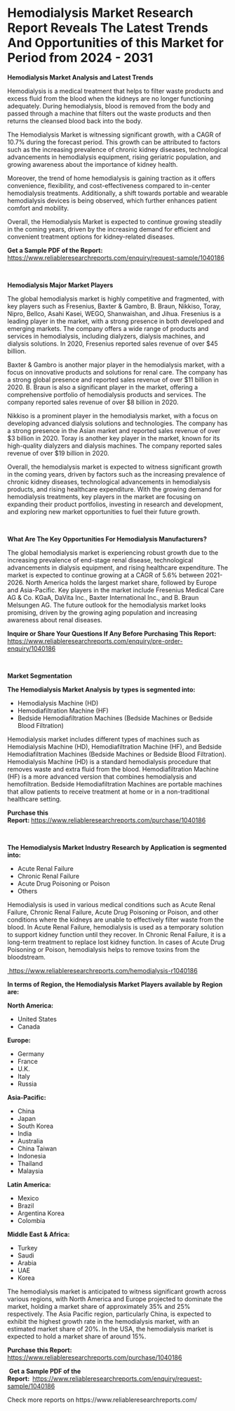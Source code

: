 <p><h1>Hemodialysis Market Research Report Reveals The Latest Trends And Opportunities of this Market for Period from 2024 - 2031</h1></p><p><strong>Hemodialysis Market Analysis and Latest Trends</strong></p>
<p><p>Hemodialysis is a medical treatment that helps to filter waste products and excess fluid from the blood when the kidneys are no longer functioning adequately. During hemodialysis, blood is removed from the body and passed through a machine that filters out the waste products and then returns the cleansed blood back into the body.</p><p>The Hemodialysis Market is witnessing significant growth, with a CAGR of 10.7% during the forecast period. This growth can be attributed to factors such as the increasing prevalence of chronic kidney diseases, technological advancements in hemodialysis equipment, rising geriatric population, and growing awareness about the importance of kidney health.</p><p>Moreover, the trend of home hemodialysis is gaining traction as it offers convenience, flexibility, and cost-effectiveness compared to in-center hemodialysis treatments. Additionally, a shift towards portable and wearable hemodialysis devices is being observed, which further enhances patient comfort and mobility.</p><p>Overall, the Hemodialysis Market is expected to continue growing steadily in the coming years, driven by the increasing demand for efficient and convenient treatment options for kidney-related diseases.</p></p>
<p><strong>Get a Sample PDF of the Report:&nbsp;</strong> <a href="https://www.reliableresearchreports.com/enquiry/request-sample/1040186">https://www.reliableresearchreports.com/enquiry/request-sample/1040186</a></p>
<p>&nbsp;</p>
<p><strong>Hemodialysis Major Market Players</strong></p>
<p><p>The global hemodialysis market is highly competitive and fragmented, with key players such as Fresenius, Baxter & Gambro, B. Braun, Nikkiso, Toray, Nipro, Bellco, Asahi Kasei, WEGO, Shanwaishan, and Jihua. Fresenius is a leading player in the market, with a strong presence in both developed and emerging markets. The company offers a wide range of products and services in hemodialysis, including dialyzers, dialysis machines, and dialysis solutions. In 2020, Fresenius reported sales revenue of over $45 billion.</p><p>Baxter & Gambro is another major player in the hemodialysis market, with a focus on innovative products and solutions for renal care. The company has a strong global presence and reported sales revenue of over $11 billion in 2020. B. Braun is also a significant player in the market, offering a comprehensive portfolio of hemodialysis products and services. The company reported sales revenue of over $8 billion in 2020.</p><p>Nikkiso is a prominent player in the hemodialysis market, with a focus on developing advanced dialysis solutions and technologies. The company has a strong presence in the Asian market and reported sales revenue of over $3 billion in 2020. Toray is another key player in the market, known for its high-quality dialyzers and dialysis machines. The company reported sales revenue of over $19 billion in 2020.</p><p>Overall, the hemodialysis market is expected to witness significant growth in the coming years, driven by factors such as the increasing prevalence of chronic kidney diseases, technological advancements in hemodialysis products, and rising healthcare expenditure. With the growing demand for hemodialysis treatments, key players in the market are focusing on expanding their product portfolios, investing in research and development, and exploring new market opportunities to fuel their future growth.</p></p>
<p>&nbsp;</p>
<p><strong>What Are The Key Opportunities For Hemodialysis Manufacturers?</strong></p>
<p><p>The global hemodialysis market is experiencing robust growth due to the increasing prevalence of end-stage renal disease, technological advancements in dialysis equipment, and rising healthcare expenditure. The market is expected to continue growing at a CAGR of 5.6% between 2021-2026. North America holds the largest market share, followed by Europe and Asia-Pacific. Key players in the market include Fresenius Medical Care AG & Co. KGaA, DaVita Inc., Baxter International Inc., and B. Braun Melsungen AG. The future outlook for the hemodialysis market looks promising, driven by the growing aging population and increasing awareness about renal diseases.</p></p>
<p><strong>Inquire or Share Your Questions If Any Before Purchasing This Report:</strong> <a href="https://www.reliableresearchreports.com/enquiry/pre-order-enquiry/1040186">https://www.reliableresearchreports.com/enquiry/pre-order-enquiry/1040186</a></p>
<p>&nbsp;</p>
<p><strong>Market Segmentation</strong></p>
<p><strong>The Hemodialysis Market Analysis by types is segmented into:</strong></p>
<p><ul><li>Hemodialysis Machine (HD)</li><li>Hemodiafiltration Machine (HF)</li><li>Bedside Hemodiafiltration Machines (Bedside Machines or Bedside Blood Filtration)</li></ul></p>
<p><p>Hemodialysis market includes different types of machines such as Hemodialysis Machine (HD), Hemodiafiltration Machine (HF), and Bedside Hemodiafiltration Machines (Bedside Machines or Bedside Blood Filtration). Hemodialysis Machine (HD) is a standard hemodialysis procedure that removes waste and extra fluid from the blood. Hemodiafiltration Machine (HF) is a more advanced version that combines hemodialysis and hemofiltration. Bedside Hemodiafiltration Machines are portable machines that allow patients to receive treatment at home or in a non-traditional healthcare setting.</p></p>
<p><strong>Purchase this Report:&nbsp;</strong><a href="https://www.reliableresearchreports.com/purchase/1040186">https://www.reliableresearchreports.com/purchase/1040186</a></p>
<p>&nbsp;</p>
<p><strong>The Hemodialysis Market Industry Research by Application is segmented into:</strong></p>
<p><ul><li>Acute Renal Failure</li><li>Chronic Renal Failure</li><li>Acute Drug Poisoning or Poison</li><li>Others</li></ul></p>
<p><p>Hemodialysis is used in various medical conditions such as Acute Renal Failure, Chronic Renal Failure, Acute Drug Poisoning or Poison, and other conditions where the kidneys are unable to effectively filter waste from the blood. In Acute Renal Failure, hemodialysis is used as a temporary solution to support kidney function until they recover. In Chronic Renal Failure, it is a long-term treatment to replace lost kidney function. In cases of Acute Drug Poisoning or Poison, hemodialysis helps to remove toxins from the bloodstream.</p></p>
<p><a href="https://www.reliableresearchreports.com/hemodialysis-r1040186">&nbsp;https://www.reliableresearchreports.com/hemodialysis-r1040186</a></p>
<p><strong>In terms of Region, the Hemodialysis Market Players available by Region are:</strong></p>
<p>
    <p> <strong> North America: </strong>
        <ul>
            <li>United States</li>
            <li>Canada</li>
        </ul>
        </p> 
    <p> <strong> Europe: </strong>
        <ul>
            <li>Germany</li>
            <li>France</li>
            <li>U.K.</li>
            <li>Italy</li>
            <li>Russia</li>
        </ul>
        </p> 
    <p> <strong> Asia-Pacific: </strong>
        <ul>
            <li>China</li>
            <li>Japan</li>
            <li>South Korea</li>
            <li>India</li>
            <li>Australia</li>
            <li>China Taiwan</li>
            <li>Indonesia</li>
            <li>Thailand</li>
            <li>Malaysia</li>
        </ul>
        </p> 
    <p> <strong> Latin America: </strong>
        <ul>
            <li>Mexico</li>
            <li>Brazil</li>
            <li>Argentina Korea</li>
            <li>Colombia</li>
        </ul>
        </p> 
    <p> <strong> Middle East & Africa: </strong>
        <ul>
            <li>Turkey</li>
            <li>Saudi</li>
            <li>Arabia</li>
            <li>UAE</li>
            <li>Korea</li>
        </ul>
    </p>
    </p>
<p><p>The hemodialysis market is anticipated to witness significant growth across various regions, with North America and Europe projected to dominate the market, holding a market share of approximately 35% and 25% respectively. The Asia Pacific region, particularly China, is expected to exhibit the highest growth rate in the hemodialysis market, with an estimated market share of 20%. In the USA, the hemodialysis market is expected to hold a market share of around 15%.</p></p>
<p><strong>Purchase this Report: </strong><a href="https://www.reliableresearchreports.com/purchase/1040186">https://www.reliableresearchreports.com/purchase/1040186</a></p>
<p>&nbsp;<strong>Get a Sample PDF of the Report:&nbsp;&nbsp;</strong><a href="https://www.reliableresearchreports.com/enquiry/request-sample/1040186">https://www.reliableresearchreports.com/enquiry/request-sample/1040186</a></p>
<p><strong></strong></p>
<p>Check more reports on https://www.reliableresearchreports.com/</p>